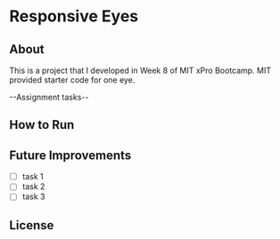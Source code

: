 # Responsive Eyes
## About
This is a project that I developed in Week 8 of MIT xPro Bootcamp. MIT provided starter code for one eye.

--Assignment tasks--


## How to Run
## Future Improvements
- [ ] task 1
- [ ] task 2
- [ ] task 3
## License
